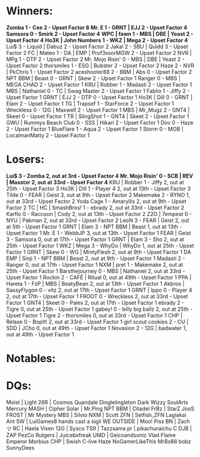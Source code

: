 # Winners:
**Zomba 1 - Cee 2 - Upset Factor 8**
**Mr. E 1 - GRNT | EJJ 2 - Upset Factor 4**
**Samsora 0 - Smirk 2 - Upset Factor 4**
**WPC | fawn 1 - MBS | DBE | Yeast 2 - Upset Factor 4**
**Ho3K | John Numbers 1 - WKZ | Mega 2 - Upset Factor 4**
Lui$ 3 - Liquid | Dabuz 2 - Upset Factor 2
Jakal 2 - SBU | Quidd 3 - Upset Factor 2
FC | Mateo 1 - DA | EMP | Prof3ssorMGW 2 - Upset Factor 2
NVR | MPg 1 - DTP 2 - Upset Factor 2
Mr. Mojo Risin' 0 - MBS | DBE | Yeast 2 - Upset Factor 2
thorsmiles 1 - ESG | Bubster 2 - Upset Factor 2
Haze 2 - NVR | PkChris 1 - Upset Factor 2
aceshooter88 2 - BBM | Abs 0 - Upset Factor 2
NPT BBM | Beast 0 - GRNT | Skew 2 - Upset Factor 1
Ranger 0 - MBS | MEGA CHAD 2 - Upset Factor 1
KRU | Robber 1 - Madasti 2 - Upset Factor 1
MBS | Nathaniel 0 - TC | Swag Master 2 - Upset Factor 1
Fabiio 1 - Jiffy 2 - Upset Factor 1
GRNT | EJJ 2 - DTP 0 - Upset Factor 1
Ho3K | Dill 0 - GRNT | Elam 2 - Upset Factor 1
TG | Trapsef 1 - StarForce 2 - Upset Factor 1
Wreckless 0 - 12G | Maxwell 2 - Upset Factor 1
MBS | Mr_Mugz 2 - GNT4 | Skeet 0 - Upset Factor 1
TR | SlingShot 1 - GNT4 | Skeet 2 - Upset Factor 1
GWU | Rummys Beach Club 0 - SSS | Hikari 2 - Upset Factor 1
Dov 0 - Haze 2 - Upset Factor 1
BlueFlare 1 - Aqua 2 - Upset Factor 1
Storm 0 - MOB | LocalmanMatty 2 - Upset Factor 1

# Losers:
**Lui$ 3 - Zomba 2, out at 3rd - Upset Factor 4**
**Mr. Mojo Risin' 0 - SCB | REV | Masstxr 2, out at 33rd - Upset Factor 4**
KRU | Robber 1 - Jiffy 2, out at 25th - Upset Factor 3
Ho3K | Dill 1 - Player 4 2, out at 13th - Upset Factor 3
Tilde 0 - FEAR | Geist 3, out at 9th - Upset Factor 2
Makemake 2 - RYNO 1, out at 33rd - Upset Factor 2
Yoda Cage 1 - Amaryllis 2, out at 9th - Upset Factor 2
TC | HC | SmashBros! 1 - ebrady 2, out at 33rd - Upset Factor 2
Karflo 0 - Raccoon | Cody 2, out at 13th - Upset Factor 2
Z2O | 7empest 0 - NYU | Pakman 2, out at 33rd - Upset Factor 2
LeoN 3 - FEAR | Geist 2, out at 5th - Upset Factor 1
GRNT | Elam 3 - NPT BBM | Beast 1, out at 13th - Upset Factor 1
Mr. E 1 - WebbJP 3, out at 13th - Upset Factor 1
FEAR | Geist 3 - Samsora 0, out at 17th - Upset Factor 1
GRNT | Elam 3 - Sho 2, out at 25th - Upset Factor 1
WKZ | Mega 3 - WhyDo | WhyDo 1, out at 25th - Upset Factor 1
GRNT | Skew 0 - WG | MintyFlesh 2, out at 9th - Upset Factor 1
DA EMP | Sinji 1 - NPT BBM | Beast 2, out at 9th - Upset Factor 1
Madasti 2 - Ranger 0, out at 17th - Upset Factor 1
NXM | pret 1 - Makemake 2, out at 25th - Upset Factor 1
Barsthejourney 0 - MBS | Nathaniel 2, out at 33rd - Upset Factor 1
Rockin 2 - CAFÉ | Ritual 0, out at 49th - Upset Factor 1
PPA | Hareta 1 - FzP | MBS | BeatyBean 2, out at 13th - Upset Factor 1
Akbros | SassyFlygon 0 - vitz 2, out at 17th - Upset Factor 1
GRNT | Ippo 0 - Player 4 2, out at 17th - Upset Factor 1
FROOT 0 - Wreckless 2, out at 33rd - Upset Factor 1
GNT4 | Skeet 0 - Palex 2, out at 17th - Upset Factor 1
ebrady 2 - Tigre 0, out at 25th - Upset Factor 1
gabey! 0 - billy big ballz 2, out at 25th - Upset Factor 1
Tigre 2 - thorsmiles 0, out at 33rd - Upset Factor 1
CHP | Relaxe 0 - BopIt! 2, out at 33rd - Upset Factor 1
girl scout cookies 2 - CU | SDD | JCho 0, out at 49th - Upset Factor 1
Novasion 2 - 12G | badwater 1, out at 49th - Upset Factor 1

# Notables:


# DQs:
Moist | Light
26R | Cosmos
Quandale Dinglelingleton
Dark Wizzy
SoulArts
Mercury
MASH | Cipher
Solar | Mr.Ping
NPT BBM | Citadel
FrBz | StarZ
JooS
FROST | Mr Mystery
MBS | Silvio
NXM | Scott
ZFN | Selfish_ZFN
Lagiakai
Ant
SW | LuiGames8
hands cast a sigil
WE OUTSIDE | Moo!
Piss
BN | Zachツ
RC | Haela
Vixen
12G | Sysco
TS9 | Tazzsama
pr | pikachuraichu
C
DJB | ZAP
PezCo
Rutgers | Juicebxfreak
UMD | Geicoandsonic
Vlad
Flame Emperor Morbius
CHP | Swish
C-live
Haze
NoGamerLikeThis
MrBx88
bobz
SunnyDees
